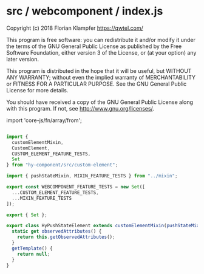 # src / webcomponent / index.js
Copyright (c) 2018 Florian Klampfer <https://qwtel.com/>

This program is free software: you can redistribute it and/or modify
it under the terms of the GNU General Public License as published by
the Free Software Foundation, either version 3 of the License, or
(at your option) any later version.

This program is distributed in the hope that it will be useful,
but WITHOUT ANY WARRANTY; without even the implied warranty of
MERCHANTABILITY or FITNESS FOR A PARTICULAR PURPOSE.  See the
GNU General Public License for more details.

You should have received a copy of the GNU General Public License
along with this program.  If not, see <http://www.gnu.org/licenses/>.

import 'core-js/fn/array/from';


```js

import {
  customElementMixin,
  CustomElement,
  CUSTOM_ELEMENT_FEATURE_TESTS,
  Set
} from "hy-component/src/custom-element";

import { pushStateMixin, MIXIN_FEATURE_TESTS } from "../mixin";

export const WEBCOMPONENT_FEATURE_TESTS = new Set([
  ...CUSTOM_ELEMENT_FEATURE_TESTS,
  ...MIXIN_FEATURE_TESTS
]);

export { Set };

export class HyPushStateElement extends customElementMixin(pushStateMixin(CustomElement)) {
  static get observedAttributes() {
    return this.getObservedAttributes();
  }
  getTemplate() {
    return null;
  }
}
```


